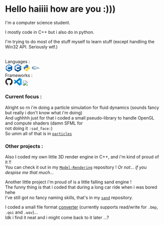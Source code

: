 # Hello haiiii how are you :)))

I'm a computer science student.

I mostly code in C++ but i also do in python.

I'm trying to do most of the stuff myself to learn stuff (except handling the Win32 API. Seriously wtf.)\
<br>

Languages :\
<a href=https://en.cppreference.com/w/c/language><img width=5% src=https://raw.githubusercontent.com/devicons/devicon/master/icons/c/c-original.svg></img></a>
<a href=https://en.cppreference.com/w/cpp/language><img width=5% src=https://raw.githubusercontent.com/devicons/devicon/master/icons/cplusplus/cplusplus-original.svg></img></a>
<a href=https://www.python.org/><img width=5% src=https://raw.githubusercontent.com/devicons/devicon/master/icons/python/python-original.svg></img></a>
<a href=https://www.opengl.org/><img width=5% src=https://raw.githubusercontent.com/devicons/devicon/master/icons/opengl/opengl-original.svg></img></a>
<br>
Frameworks :\
<a href=https://github.com/><img width=5% src=https://raw.githubusercontent.com/devicons/devicon/master/icons/github/github-original.svg></img></a>
<a href=https://code.visualstudio.com/><img width=5% src=https://raw.githubusercontent.com/devicons/devicon/master/icons/vscode/vscode-original.svg></img></a>
<a href=https://www.sfml-dev.org/><img width=5% src=https://upload.wikimedia.org/wikipedia/commons/a/a0/SFML_Logo.svg></img></a>



### Current focus : 
Alright so rn i'm doing a particle simulation for fluid dynamics (sounds fancy but really i don't know what i'm doing)\
And ughhhh just for that i coded a small pseudo-library to handle OpenGL and compute shaders (damn SFML for\
not doing it `:sad_face:`)\
So umm all of that is in <a href=https://github.com/DiggerDwarf/particles>`particles`</a>


### Other projects :
Also I coded my own little 3D render engine in C++, and i'm kind of proud of it !!\
You can check it out in my <a href=https://github.com/DiggerDwarf/Model-Rendering>`Model-Rendering`</a> repository ! *Or not... if you despise me that much...*

Another little project i'm proud of is a little falling sand engine !\
The funny thing is that i coded that during a long car ride when i was bored hehe\
I've still got no fancy naming skills, that's in my <a href=https://github.com/DiggerDwarf/sand>`sand`</a> repository.

I coded a small file format <a href=https://github.com/DiggerDwarf/converter>converter</a> (currently supports read/write for `.bmp`, `.qoi` and `.wav`)...\
Idk i find it neat and i might come back to it later ...?

